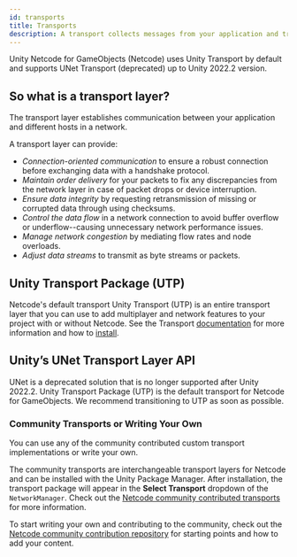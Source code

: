 ```yaml
---
id: transports
title: Transports
description: A transport collects messages from your application and transmits them safely over the network. It ensures that all packets arrive and in order, if needed.
---
```


Unity Netcode for GameObjects (Netcode) uses Unity Transport by default and supports UNet Transport (deprecated) up to Unity 2022.2 version.

## So what is a transport layer?

The transport layer establishes communication between your application and different hosts in a network.

A transport layer can provide:
* *Connection-oriented communication* to ensure a robust connection before exchanging data with a handshake protocol.
* *Maintain order delivery* for your packets to fix any discrepancies from the network layer in case of packet drops or device interruption.
* *Ensure data integrity* by requesting retransmission of missing or corrupted data through using checksums.
* *Control the data flow* in a network connection to avoid buffer overflow or underflow--causing unnecessary network performance issues.
* *Manage network congestion* by mediating flow rates and node overloads.
* *Adjust data streams* to transmit as byte streams or packets.

## Unity Transport Package (UTP)

Netcode's default transport Unity Transport (UTP) is an entire transport layer that you can use to add multiplayer and network features to your project with or without Netcode. See the Transport [documentation](netcode/current/transport/about.md) for more information and how to [install](/transport/install.md).

## Unity’s UNet Transport Layer API

UNet is a deprecated solution that is no longer supported after Unity 2022.2. Unity Transport Package (UTP) is the default transport for Netcode for GameObjects. We recommend transitioning to UTP as soon as possible.

### Community Transports or Writing Your Own

You can use any of the community contributed custom transport implementations or write your own.

The community transports are interchangeable transport layers for Netcode and can be installed with the Unity Package Manager. After installation, the transport package will appear in the **Select Transport** dropdown of the `NetworkManager`. Check out the [Netcode community contributed transports](https://github.com/Unity-Technologies/multiplayer-community-contributions/tree/main/Transports) for more information.

To start writing your own and contributing to the community, check out the [Netcode community contribution repository](https://github.com/Unity-Technologies/multiplayer-community-contributions) for starting points and how to add your content.
